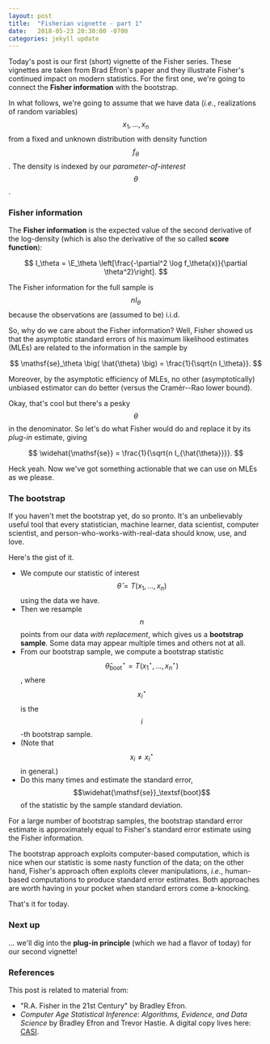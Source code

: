 ```yaml
---
layout: post
title:  "Fisherian vignette - part 1"
date:   2018-05-23 20:30:00 -0700
categories: jekyll update
---
```

Today's post is our first (short) vignette of the Fisher series. These vignettes are taken
from Brad Efron's paper and they illustrate Fisher's continued impact on modern
statistics. For the first one, we're going to connect the **Fisher information** with the
bootstrap.

In what follows, we're going to assume that we have data (*i.e.*, realizations of
random variables) $$x_1,\dots,x_n$$ from a fixed and unknown distribution with density
function $$f_\theta$$. The density is indexed by our *parameter-of-interest* $$\theta$$.

### Fisher information

The **Fisher information** is the expected value of the second derivative of the
log-density (which is also the derivative of the so called **score function**):

$$
I_\theta = \E_\theta \left[\frac{-\partial^2 \log f_\theta(x)}{\partial \theta^2}\right].
$$

The Fisher information for the full sample is $$n I_\theta$$ because the observations are
(assumed to be) i.i.d.

So, why do we care about the Fisher information? Well, Fisher showed us that the
asymptotic standard errors of his maximum likelihood estimates (MLEs) are related to the
information in the sample by

$$
\mathsf{se}_\theta \big( \hat{\theta} \big) = \frac{1}{\sqrt{n I_\theta}}.
$$

Moreover, by the asymptotic efficiency of MLEs, no other (asymptotically) unbiased
estimator can do better (versus the Cramér--Rao lower bound).

Okay, that's cool but there's a pesky $$\theta$$ in the denominator. So let's do what
Fisher would do and replace it by its *plug-in* estimate, giving

$$
\widehat{\mathsf{se}} = \frac{1}{\sqrt{n I_{\hat{\theta}}}}.
$$

Heck yeah. Now we've got something actionable that we can use on MLEs as we please.

### The bootstrap

If you haven't met the bootstrap yet, do so pronto. It's an unbelievably useful tool
that every statistician, machine learner, data scientist, computer scientist, and
person-who-works-with-real-data should know, use, and love.

Here's the gist of it.
* We compute our statistic of interest $$\hat{\theta} = T(x_1,\dots,x_n)$$ using the data
  we have.
* Then we resample $$n$$ points from our data *with replacement*, which gives us a
  **bootstrap sample**. Some data may appear multiple times and others not at all.
* From our bootstrap sample, we compute a bootstrap statistic
  $$\hat{\theta}^\star_\textsf{boot} = T(x^\star_1,\dots,x^\star_n)$$, where
  $$x^\star_i$$ is the $$i$$-th bootstrap sample.
* (Note that $$x_i \neq x^\star_i$$ in general.)
* Do this many times and estimate the standard error,
  $$\widehat{\mathsf{se}}_\textsf{boot}$$ of the statistic by the sample
  standard deviation.

For a large number of bootstrap samples, the bootstrap standard error estimate is
approximately equal to Fisher's standard error estimate using the Fisher information.

The bootstrap approach exploits computer-based computation, which is nice when our
statistic is some nasty function of the data; on the other hand, Fisher's approach
often exploits clever manipulations, *i.e.*, human-based computations to produce standard
error estimates. Both approaches are worth having in your pocket when standard errors
come a-knocking.

That's it for today.

### Next up

... we'll dig into the **plug-in principle** (which we had a flavor of today) for our
second vignette!

### References

This post is related to material from:

* "R.A. Fisher in the 21st Century" by Bradley Efron.
* *Computer Age Statistical Inference: Algorithms, Evidence, and Data Science* by
  Bradley Efron and Trevor Hastie. A digital copy lives here: [CASI][casi-book].

[be-fisher]: https://projecteuclid.org/euclid.ss/1028905930
[casi-book]: http://web.stanford.edu/~hastie/CASI/
[rad1-post]: /jekyll/update/2018/03/04/rademacher.html
